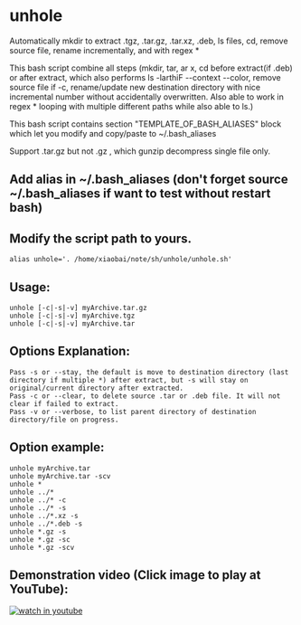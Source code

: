 # unhole
Automatically mkdir to extract .tgz, .tar.gz, .tar.xz, .deb, ls files, cd, remove source file, rename incrementally, and with regex *

This bash script combine all steps (mkdir, tar, ar x, cd before extract(if .deb) or after extract, which also performs ls -larthiF --context --color, remove source file if -c, rename/update new destination directory with nice incremental number without accidentally overwritten. Also able to work in regex * looping with multiple different paths while also able to ls.)

This bash script contains section "TEMPLATE_OF_BASH_ALIASES" block which let you modify and copy/paste to ~/.bash_aliases

Support .tar.gz but not .gz , which gunzip decompress single file only.

## Add alias in ~/.bash_aliases (don't forget source ~/.bash_aliases if want to test without restart bash)
## Modify the script path to yours.
    alias unhole='. /home/xiaobai/note/sh/unhole/unhole.sh' 

## Usage:
    unhole [-c|-s|-v] myArchive.tar.gz
    unhole [-c|-s|-v] myArchive.tgz
    unhole [-c|-s|-v] myArchive.tar

## Options Explanation:
    Pass -s or --stay, the default is move to destination directory (last directory if multiple *) after extract, but -s will stay on original/current directory after extracted.
    Pass -c or --clear, to delete source .tar or .deb file. It will not clear if failed to extract.
    Pass -v or --verbose, to list parent directory of destination directory/file on progress.

## Option example:
    unhole myArchive.tar
    unhole myArchive.tar -scv
    unhole *
    unhole ../*
    unhole ../* -c
    unhole ../* -s
    unhole ../*.xz -s
    unhole ../*.deb -s
    unhole *.gz -s
    unhole *.gz -sc
    unhole *.gz -scv

## Demonstration video (Click image to play at YouTube): ##

[![watch in youtube](https://i.ytimg.com/vi/nd5U7gwb5w8/hqdefault.jpg)](https://www.youtube.com/watch?v=nd5U7gwb5w8 "unhole")

